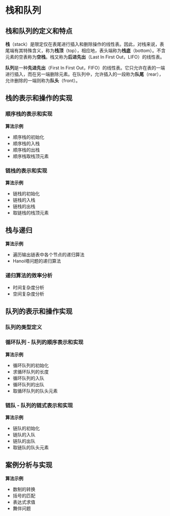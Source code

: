 # 栈和队列

## 栈和队列的定义和特点

**栈**（stack）是限定仅在表尾进行插入和删除操作的线性表。因此，对栈来说，表尾端有其特殊含义，称为**栈顶**（top），相应地，表头端称为**栈底**（bottom）。不含元素的空表称为**空栈**。栈又称为**后进先出**（Last In First Out，LIFO）的线性表。

**队列**是一种**先进先出**（First In First Out，FIFO）的线性表。它只允许在表的一端进行插入，而在另一端删除元素。在队列中，允许插入的一段称为**队尾**（rear），允许删除的一端则称为**队头**（front）。

## 栈的表示和操作的实现

### 顺序栈的表示和实现

**算法示例**

- 顺序栈的初始化
- 顺序栈的入栈
- 顺序栈的出栈
- 顺序栈取栈顶元素

### 链栈的表示和实现

**算法示例**

- 链栈的初始化
- 链栈的入栈
- 链栈的出栈
- 取链栈的栈顶元素

## 栈与递归

**算法示例**

- 遍历输出链表中各个节点的递归算法
- Hanoi塔问题的递归算法

### 递归算法的效率分析

- 时间复杂度分析
- 空间复杂度分析

## 队列的表示和操作实现

### 队列的类型定义

### 循环队列 - 队列的顺序表示和实现

**算法示例**

- 循环队列的初始化
- 求循环队列的长度
- 循环队列的入队
- 循环队列的出队
- 取循环队列的队头元素

### 链队 - 队列的链式表示和实现

**算法示例**

- 链队的初始化
- 链队的入队
- 链队的出队
- 取链队的队头元素

## 案例分析与实现

**算法示例**

- 数制的转换
- 括号的匹配
- 表达式求值
- 舞伴问题